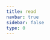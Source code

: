 ```yaml
---
title: read
navbar: true
sidebar: false
type: 0
---
```

<template>
    <div class="content">
        <div v-for="item in $site.pages" :key="item.title">
            <panelBlog :title="item.title" />
            <panelBlog v-if="item.description" :descrb="item.description" />
        </div>
    </div>
    {{$site}}
</template>

